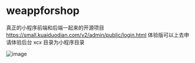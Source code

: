 # weappforshop
真正的小程序前端和后端一起来的开源项目
https://small.kuaiduodian.com/v2/admin/public/login.html 体验版可以上去申请体验后台
xcx 目录为小程序目录

![image](https://raw.githubusercontent.com/cyruschueng/goodwxapp/master/gh_d2a02944b42c_344.jpg)
